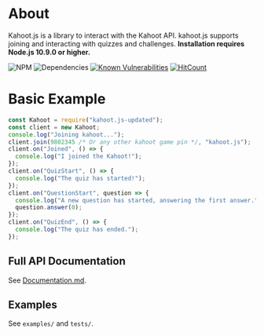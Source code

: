 # About
Kahoot.js is a library to interact with the Kahoot API. kahoot.js supports joining and interacting with quizzes and challenges.
**Installation requires Node.js 10.9.0 or higher.**

![NPM](https://nodei.co/npm/kahoot.js-updated.png) ![Dependencies](https://david-dm.org/theusaf/kahoot.js-updated.svg) [![Known Vulnerabilities](https://snyk.io/test/github/{username}/{repo}/badge.svg)](https://snyk.io/test/github/{username}/{repo}) [![HitCount](http://hits.dwyl.com/theusaf/kahoot.js-updated.svg)](http://hits.dwyl.com/theusaf/kahoot.js-updated)
<!--![Docs](https://inch-ci.org/github/theusaf/kahoot.js-updated.svg?branch=master)-->

# Basic Example
```js
const Kahoot = require("kahoot.js-updated");
const client = new Kahoot;
console.log("Joining kahoot...");
client.join(9802345 /* Or any other kahoot game pin */, "kahoot.js");
client.on("Joined", () => {
  console.log("I joined the Kahoot!");
});
client.on("QuizStart", () => {
  console.log("The quiz has started!");
});
client.on("QuestionStart", question => {
  console.log("A new question has started, answering the first answer.");
  question.answer(0);
});
client.on("QuizEnd", () => {
  console.log("The quiz has ended.");
});
```

## Full API Documentation
See [Documentation.md](Documentation.md).

## Examples
See `examples/` and `tests/`.
